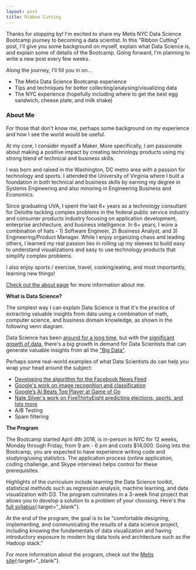 ```yaml
---
layout: post
title: Ribbon Cutting
---
```


Thanks for stopping by! I'm excited to share my Metis NYC Data Science Bootcamp journey to becoming a data scientist. In this "Ribbon Cutting" post, I'll give you some background on myself, explain what Data Science is, <!-- tell you about my motivation for doing the Bootcamp, --> and explain some of details of the Bootcamp. Going forward, I'm planning to write a new post every few weeks.

Along the journey, I'll fill you in on...

- The Metis Data Science Bootcamp experience
- Tips and techniques for better collecting/analysing/visualizing data
- The NYC experience (hopefully including where to get the best egg sandwich, cheese plate, and milk shake)

<amp-img width="500" height="202" layout="responsive" src="https://pccsula.files.wordpress.com/2015/08/cut_ribbon.gif"></amp-img>

### About Me

For those that don't know me, perhaps some background on my experience and how I see the world would be useful.

At my core, I consider myself a Maker. More specifically, I am passionate about making a positive impact by creating technology products using my strong blend of technical and business skills.

I was born and raised in the Washington, DC metro area with a passion for technology and sports. I attended the University of Virginia where I built a foundation in both technical and business skills by earning my degree in Systems Engineering and also minoring in Engineering Business and Economics.

Since graduating UVA, I spent the last 6+ years as a technology consultant for Deloitte tackling complex problems in the federal public service industry and consumer products industry focusing on application development, enterprise architecture, and business intelligence. In 6+ years, I wore a combination of hats - 1) Software Engineer, 2) Business Analyst, and 3) Engineering/Product Manager. While I enjoy organizing chaos and leading others, I learned my real passion lies in rolling up my sleeves to build easy to understand visualizations and easy to use technology products that simplify complex problems.

I also enjoy sports / exercise, travel, cooking/eating, and most importantly, learning new things!

[Check out the about page](/about) for more information about me.

**What is Data Science?**

The simplest way I can explain Data Science is that it's the practice of extracting valuable insights from data using a combination of math, computer science, and business domain knowledge, as shown in the following venn diagram.

<div class="center-img"><amp-img width="414" height="428" layout="responsive" src="http://static1.squarespace.com/static/54022945e4b02005531a9c9e/t/54fc82ffe4b0c724169fe392/1425834751943/?format=1500w"></amp-img></div>

Data Science has been [around for a long time](http://dataconomy.com/beginners-guide-history-data-science/), but with the [significant growth of data](http://www.forbes.com/sites/bernardmarr/2015/09/30/big-data-20-mind-boggling-facts-everyone-must-read/#6d978c9b6c1d), there's a big growth in demand for Data Scientists that can generate valuable insights from all the ["Big Data"](https://en.wikipedia.org/wiki/Big_data).

Perhaps some real-world examples of what Data Scientists do can help you wrap your head around the subject:

- [Developing the algorithm for the Facebook News Feed](http://time.com/3950525/facebook-news-feed-algorithm/)
- [Google's work on image recognition and classification](http://googleresearch.blogspot.com/2014/09/building-deeper-understanding-of-images.html)
- [Google’s AI Beats Top Player at Game of Go](http://www.wired.com/2016/01/in-a-huge-breakthrough-googles-ai-beats-a-top-player-at-the-game-of-go/)
- [Nate Silver's work on FiveThirtyEight predicting elections, sports, and lots more](http://fivethirtyeight.com/)
- A/B Testing
- Spam filtering

<!-- **Motivation for doing the Bootcamp**

So...why am I doing the program?

**Passion** One thing I learned from my experience working at Deloitte for the last 6+ years is that I can most easily get into "The Zone" and lose myself when I'm making things such as web applications and data visualization projects (along with all the Data Science work that's required to develop and communicate a message in a data visualization). As a result, I see this Bootcamp as an opportunity to double-down and build my skills in an area that combines both the software development

**Demand for Data Scientists**


**Environment**


- I enjoy it
- Market
Why Enrollment Is Surging in Machine Learning Classes - See more at: https://blogs.nvidia.com/blog/2016/02/24/enrollment-in-machine-learning/#sthash.MxwG1Zia.dpuf
- Environment
- Timing
Experience a new city
I've always lived in DC (except while at UVA)
Always wanted to live in NYC
Still love DC
Timing
Have flexibility in life right now that I probably will never have again

<div class="center-img"><amp-img width="400" height="400" src="http://cdn.meme.am/instances/60565932.jpg"></amp-img></div> -->


**The Program**

<amp-img width="399" height="201" layout="responsive" src="http://i.imgur.com/G5gf6lo.gif?noredirect"></amp-img>

The Bootcamp started April 4th 2016, is in-person in NYC for 12 weeks, Monday through Friday, from 9 am - 6 pm and costs $14,000. Going into the Bootcamp, you are expected to have experience writing code and studying/using statistics. The application process (online application, coding challenge, and Skype interview) helps control for these prerequisites.

Highlights of the curriculum include learning the Data Science toolkit, statistical methods such as regression analysis, machine learning, and data visualization with D3. The program culminates in a 3-week final project that allows you to develop a solution to a problem of your choosing. Here's the [full syllabus](http://www.thisismetis.com/documents/Data-Science-Curriculum.pdf){:target="_blank"}.

At the end of the program, the goal is to be "comfortable designing, implementing, and communicating the results of a data science project, including knowing the fundamentals of data visualization and having introductory exposure to modern big data tools and architecture such as the Hadoop stack."

For more information about the program, check out the [Metis site](http://www.thisismetis.com/data-science){:target="_blank"}.